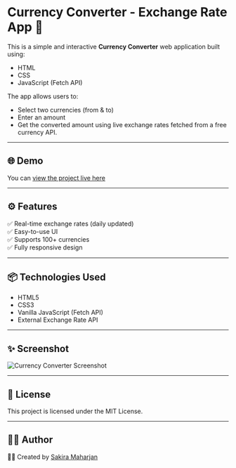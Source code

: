 # Currency Converter - Exchange Rate App 💱

This is a simple and interactive **Currency Converter** web application built using:
- HTML
- CSS
- JavaScript (Fetch API)

The app allows users to:
- Select two currencies (from & to)
- Enter an amount
- Get the converted amount using live exchange rates fetched from a free currency API.

---

## 🌐 Demo

You can [view the project live here](http://192.168.100.4:5500/Currency_Converter/index.html)

---

## ⚙️ Features

✅ Real-time exchange rates (daily updated)  
✅ Easy-to-use UI  
✅ Supports 100+ currencies  
✅ Fully responsive design

---

## 📦 Technologies Used

- HTML5
- CSS3
- Vanilla JavaScript (Fetch API)
- External Exchange Rate API

---

## ✨ Screenshot

![Currency Converter Screenshot](![Screenshot](https://github.com/user-attachments/assets/a8a882f9-c470-4f2b-bb34-fac0dd581c8a)
)

---

## 📜 License
This project is licensed under the MIT License.

---

## 🙋‍♂️ Author
👩‍💻 Created by [Sakira Maharjan](https://github.com/Ssakira)

